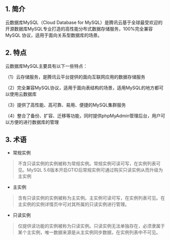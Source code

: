 ## 1. 简介
云数据库MySQL（Cloud Database for MySQL）是腾讯云基于全球最受欢迎的开源数据库MySQL专业打造的高性能分布式数据存储服务，100%完全兼容MySQL 协议，适用于面向关系型数据库的场景。

## 2. 特点
云数据库MySQL主要具有以下一些特点：

（1）云存储服务，是腾讯云平台提供的面向互联网应用的数据存储服务

（2）完全兼容MySQL协议，适用于面向表结构的场景，适用MySQL的地方都可以使用云数据库

（3）提供了高性能、高可靠、易用、便捷的MySQL集群服务

（4）整合了备份、扩容、迁移等功能，同时提供phpMyAdmin管理后台，用户可以方便的进行数据库的管理

## 3. 术语
* 常规实例
>不含只读实例的实例被称为常规实例。常规实例可读可写，在实例列表可见。MySQL 5.6版本开启GTID后常规实例可通过购买只读实例从而升级为主实例

* 主实例
>含有只读实例的实例被称为主实例。主实例可读可写，在实例列表可见。在主实例的实例详情页中可对其所属的只读实例进行管理。

* 只读实例
>仅提供读功能的实例被称为只读实例。只读实例无法单独存在，必须隶属于某个主实例，唯一数据来源是从主实例同步数据，在实例列表中不可见。